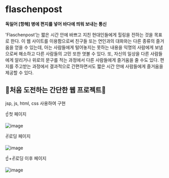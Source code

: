 # flaschenpost
**독일어 [항해] 병에 편지를 넣어 바다에 띄워 보내는 통신**

'Flaschenpost’는 짧은 시간 안에 바쁘고 지친 현대인들에게 힐링을 전하는 것을 목표로 한다.
이 웹 사이트를 이용함으로써 친구들 또는 연인과의 대화와는 다른 종류의 즐거움을 얻을 수 있는데,
아는 사람들에게 털어놓지는 못하는 내용을 익명의 사람에게 보냄으로써 해소하고 다른 사람들의 고민 또한 엿볼 수 있다.
또, 자신의 일상을 다른 사람들에게 알리거나 위로의 문구를 적는 과정에서 다른 사람들에게 즐거움을 줄 수도 있다.
편지를 주고받는 과정에서 결과적으로 간편하면서도 짧은 시간 안에 사람들에게 즐거움을 제공할 수 있다.



## 🕺처음 도전하는 간단한 웹 프로젝트🕺

jsp, js, html, css 사용하여 구현



☝️첫 페이지   

![image](https://user-images.githubusercontent.com/40768187/125305569-66298380-e369-11eb-8e5d-4d2733c61628.png)   


✌️로딩 페이지

![image](https://user-images.githubusercontent.com/40768187/125305615-717caf00-e369-11eb-988b-1201737b6b06.png)   


☝️+✌️로딩 이후 페이지

![image](https://user-images.githubusercontent.com/40768187/125305645-793c5380-e369-11eb-9ac5-b4870bca6685.png)   

